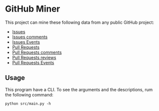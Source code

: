 
# GitHub Miner

This project can mine these following data from any public GitHub project:

- [Issues](https://developer.github.com/v3/issues/)
- [Issues comments](https://developer.github.com/v3/issues/comments/)
- [Issues Events](https://developer.github.com/v3/issues/events/)
- [Pull Requests](https://developer.github.com/v3/pulls/)
- [Pull Requests comments](https://developer.github.com/v3/pulls/comments/)
- [Pull Requests reviews](https://developer.github.com/v3/pulls/reviews/)
- [Pull Requests Events]()

## Usage
This program have a CLI. To see the arguments and the descriptions, rum the following command:

``python src/main.py -h``
